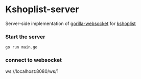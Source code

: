 # Kshoplist-server
Server-side implementation of [gorilla-websocket](https://github.com/gorilla/websocket) for [kshoplist](https://github.com/mkeiji/kshoplist) 

### Start the server
`go run main.go`
 
### connect to websocket
ws://localhost:8080/ws/1
